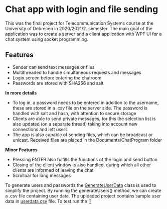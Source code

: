 
# Chat app with login and file sending

This was the final project for Telecommunication Systems course at the University of Debrecen in 2020/2021/2. semester. The main goal of the application was to create a server and a client application with WPF UI for a chat system using socket programming.


## Features

- Sender can send text messages or files
- Multithreaded to handle simultaneous requests and messages
- Login screen before entering the chatroom
- Passwords are stored with SHA256 and salt

**In more details**
- To log in, a password needs to be entered in addition to the username, these are stored in a .csv file on the server side. The password is handled with salt and hash, with attention to secure storage
- Clients are able to send private messages, for this the selection list is also updated (on a separate thread) taking into account new connections and left users
- The app is also capable of sending files, which can be broadcast or unicast. Received files are placed in the Documents/ChatProgram folder

**Minor Features**
- Pressing ENTER also fulfills the functions of the login and send button
- Closing of the client window is also handled, during which all other clients are informed of leaving the chat
- Scrollbar for long messages

To generate users and passwords the [GenerateUserData](Server/Server/SecurePassword/GenerateUserData.cs) class is used to simplify the project. By running the generateUsers() method, we can create a .csv file containing user data. The uploaded project contains sample user data in [userdata.csv](Server/Server/bin/Debug/userdata.csv) file.
To test run the []

